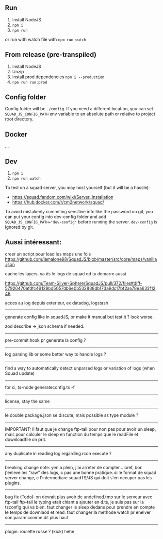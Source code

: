 
## Run

1. Install NodeJS
2. `npm i`
3. `npm run`

or run with watch file with `npm run watch`


## From release (pre-transpiled)

1. Install NodeJS
2. Unzip
3. Install prod dependencies `npm i --production`
4. `npm run run:prod`

## Config folder

Config folder will be `./config`.
If you need a different location, you can set `SQUAD_JS_CONFIG_PATH` env variable to an 
absolute path or relative to project root directory.

## Docker

...



## Dev

1. `npm i`
2. `npm run watch`


To test on a squad server, you may host yourself (but it will be a hassle):
- https://squad.fandom.com/wiki/Server_Installation
- https://hub.docker.com/r/cm2network/squad/

To avoid mistakenly commiting sensitive info like the password on git, you can put your config into dev-config folder 
and add `SQUAD_JS_CONFIG_PATH="dev-config"` before running the server. `dev-config` is ignored by git.


## Aussi intéressant:
creer un script pour load les maps une fois
https://github.com/iamalone98/SquadJS/blob/master/src/core/maps/vanilla.json

cache les layers, ya ds le logs de squad qd tu demarre aussi

https://github.com/Team-Silver-Sphere/SquadJS/pull/372/files#diff-57920470afdfc49129bd5057db6e0b532838db173a9dc17bf2aa78ea633f1248

acces au log depuis exterieur, ex datadog, logstash

---

generate config like in squadJS, or make it manual but test it ? look worse.

zod describe -> json schema if needed.

---

pre-commit hook pr generate la config ?

---

log parsing lib or some better way to handle logs ?


---

find a way to automatically detect unparsed logs or variation of logs (when Squad update)

---

for ci, ts-node generateconfig.ts -f


---

license, stay the same

---

le double package.json se discute, mais possible ss type module ?

---

IMPORTANT:
Il faut que je change ftp-tail pour non pas pour avoir un sleep, mais pour calculer
le sleep en function du temps que le readFile et downloadfile on prit.

---

any duplicate in reading log regarding rcon execute ?

---

breaking change note: yen a plein, j'ai arreter de compter... bref, bon j'enleve les "raw" des logs, c pas une bonne pratique.
si le format de squad server change, c l'intermediare squadTS/JS qui doit s'en occuper pas les plugins.

---

bug fix (Todo): on devrait plus avoir de undefined.tmp sur le serveur avec ftp-tail
ftp-tail le typing etait chiant a ajouter en d.ts, je suis pas sur la tsconfig qui va bien.
faut changer le sleep dedans pour prendre en compte le temps de downlaod et read.
faut changer la methode watch pr enelver son param comme dit plus haut

---

plugin: roulette russe ? (kick) hehe
